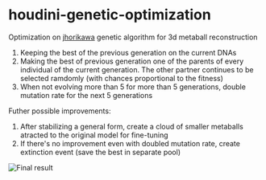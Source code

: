 # houdini-genetic-optimization
Optimization on [jhorikawa](https://github.com/jhorikawa/HoudiniHowtos/tree/master/0012%20Genetic%20Algorithm) genetic algorithm for 3d metaball reconstruction

1. Keeping the best of the previous generation on the current DNAs
2. Making the best of previous generation one of the parents of every individual of the current generation. The other partner continues to be selected ramdomly (with chances proportional to the fitness)
3. When not evolving more than 5 for more than 5 generations, double mutation rate for the next 5 generations
 
 Futher possible improvements:
 1. After stabilizing a general form, create a cloud of smaller metaballs atracted to the original model for fine-tuning
 2. If there's no improvement even with doubled mutation rate, create extinction event (save the best in separate pool)
 
 ![Final result](https://imgur.com/4wSRt0P)

